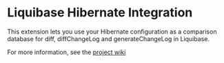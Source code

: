 # Liquibase Hibernate Integration

This extension lets you use your Hibernate configuration as a comparison database for diff, diffChangeLog and generateChangeLog in Liquibase.

For more information, see the [project wiki](https://github.com/liquibase/liquibase-hibernate/wiki/)